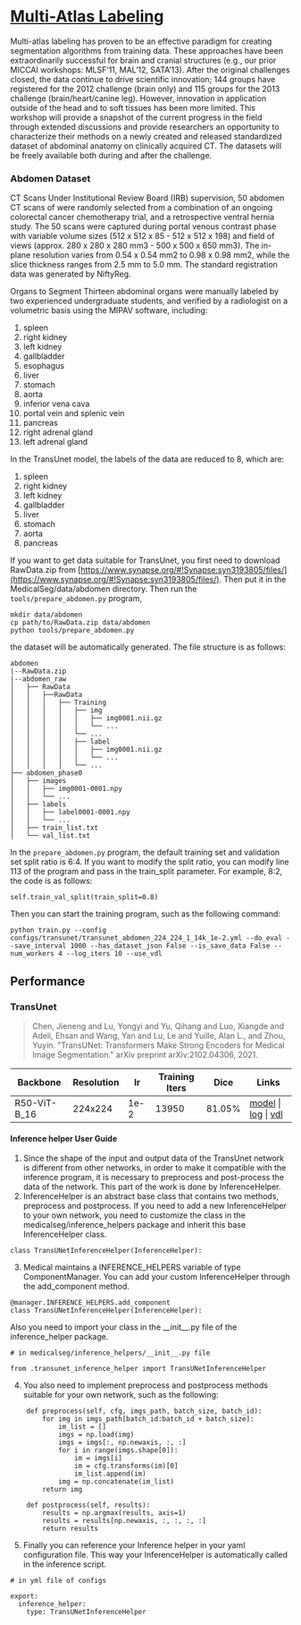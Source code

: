 # [Multi-Atlas Labeling](https://www.synapse.org/#!Synapse:syn3193805/wiki/89480/)
Multi-atlas labeling has proven to be an effective paradigm for creating segmentation algorithms from training data. These approaches have been extraordinarily successful for brain and cranial structures (e.g., our prior MICCAI workshops: MLSF’11, MAL’12, SATA’13). After the original challenges closed, the data continue to drive scientific innovation; 144 groups have registered for the 2012 challenge (brain only) and 115 groups for the 2013 challenge (brain/heart/canine leg). However, innovation in application outside of the head and to soft tissues has been more limited. This workshop will provide a snapshot of the current progress in the field through extended discussions and provide researchers an opportunity to characterize their methods on a newly created and released standardized dataset of abdominal anatomy on clinically acquired CT. The datasets will be freely available both during and after the challenge.


### Abdomen Dataset
CT Scans
Under Institutional Review Board (IRB) supervision, 50 abdomen CT scans of were randomly selected from a combination of an ongoing colorectal cancer chemotherapy trial, and a retrospective ventral hernia study. The 50 scans were captured during portal venous contrast phase with variable volume sizes (512 x 512 x 85 - 512 x 512 x 198) and field of views (approx. 280 x 280 x 280 mm3 - 500 x 500 x 650 mm3). The in-plane resolution varies from 0.54 x 0.54 mm2 to 0.98 x 0.98 mm2, while the slice thickness ranges from 2.5 mm to 5.0 mm. The standard registration data was generated by NiftyReg.

Organs to Segment
Thirteen abdominal organs were manually labeled by two experienced undergraduate students, and verified by a radiologist on a volumetric basis using the MIPAV software, including:
1. spleen
2. right kidney
3. left kidney
4. gallbladder
5. esophagus
6. liver
7. stomach
8. aorta
9. inferior vena cava
10. portal vein and splenic vein
11. pancreas
12. right adrenal gland
13. left adrenal gland


In the TransUnet model, the labels of the data are reduced to 8, which are:
1. spleen
2. right kidney
3. left kidney
4. gallbladder
5. liver
6. stomach
7. aorta
8. pancreas

If you want to get data suitable for TransUnet, you first need to download RawData.zip from [https://www.synapse.org/#!Synapse:syn3193805/files/](https://www.synapse.org/#!Synapse:syn3193805/files/). Then put it in the MedicalSeg/data/abdomen directory. Then run the `tools/prepare_abdomen.py` program,
```
mkdir data/abdomen
cp path/to/RawData.zip data/abdomen
python tools/prepare_abdomen.py
```
the dataset will be automatically generated. The file structure is as follows:
```
abdomen
|--RawData.zip
|--abdomen_raw
│   ├── RawData
│   │   ├──RawData
│   │   │   ├── Training
│   │   │   │   ├── img
│   │   │   │   │   ├── img0001.nii.gz
│   │   │   │   │   └── ...
│   │   │   │   └── ...
│   │   │   │   ├── label
│   │   │   │   │   ├── img0001.nii.gz
│   │   │   │   │   └── ...
│   │   │   │   └── ...
├── abdomen_phase0
│   ├── images
│   │   ├── img0001-0001.npy
│   │   └── ...
│   ├── labels
│   │   ├── label0001-0001.npy
│   │   └── ...
│   ├── train_list.txt
│   └── val_list.txt
```

In the `prepare_abdomen.py` program, the default training set and validation set split ratio is 6:4. If you want to modify the split ratio, you can modify line 113 of the program and pass in the train_split parameter. For example, 8:2, the code is as follows:
```
self.train_val_split(train_split=0.8)
```
Then you can start the training program, such as the following command:
```
python train.py --config configs/transunet/transunet_abdomen_224_224_1_14k_1e-2.yml --do_eval --save_interval 1000 --has_dataset_json False --is_save_data False --num_workers 4 --log_iters 10 --use_vdl
```

## Performance

### TransUnet
> Chen, Jieneng and Lu, Yongyi and Yu, Qihang and Luo, Xiangde and Adeli, Ehsan and Wang, Yan and Lu, Le and Yuille, Alan L., and Zhou, Yuyin. "TransUNet: Transformers Make Strong Encoders for Medical Image Segmentation." arXiv preprint arXiv:2102.04306, 2021.

| Backbone | Resolution | lr | Training Iters | Dice |  Links |
| --- | --- | --- | --- | --- | --- |
| R50-ViT-B_16 | 224x224 | 1e-2 | 13950 | 81.05% | [model](https://paddleseg.bj.bcebos.com/paddleseg3d/synapse/abdomen/transunet_abdomen_224_224_1_14k_1e-2/model.pdparams) \| [log](https://paddleseg.bj.bcebos.com/paddleseg3d/synapse/abdomen/transunet_abdomen_224_224_1_14k_1e-2/train.log) \| [vdl](https://www.paddlepaddle.org.cn/paddle/visualdl/service/app/scalar?id=d933d970394436aa6969c9c00cf8a6da) |


#### Inference helper User Guide

1. Since the shape of the input and output data of the TransUnet network is different from other networks, in order to make it compatible with the inference program, it is necessary to preprocess and post-process the data of the network. This part of the work is done by InferenceHelper.
2. InferenceHelper is an abstract base class that contains two methods, preprocess and postprocess. If you need to add a new InferenceHelper to your own network, you need to customize the class in the medicalseg/inference_helpers package and inherit this base InferenceHelper class.
```
class TransUNetInferenceHelper(InferenceHelper):
```

3. Medical maintains a INFERENCE_HELPERS variable of type ComponentManager. You can add your custom InferenceHelper through the add_component method.
```
@manager.INFERENCE_HELPERS.add_component
class TransUNetInferenceHelper(InferenceHelper):
```
Also you need to import your class in the \_\_init\_\_.py file of the inference_helper package.
```
# in medicalseg/inference_helpers/__init__.py file

from .transunet_inference_helper import TransUNetInferenceHelper
```

4. You also need to implement preprocess and postprocess methods suitable for your own network, such as the following:

```
    def preprocess(self, cfg, imgs_path, batch_size, batch_id):
        for img in imgs_path[batch_id:batch_id + batch_size]:
            im_list = []
            imgs = np.load(img)
            imgs = imgs[:, np.newaxis, :, :]
            for i in range(imgs.shape[0]):
                im = imgs[i]
                im = cfg.transforms(im)[0]
                im_list.append(im)
            img = np.concatenate(im_list)
        return img

    def postprocess(self, results):
        results = np.argmax(results, axis=1)
        results = results[np.newaxis, :, :, :, :]
        return results
```

5. Finally you can reference your Inference helper in your yaml configuration file. This way
your InferenceHelper is automatically called in the inference script.

```
# in yml file of configs

export:
  inference_helper:
    type: TransUNetInferenceHelper
```
